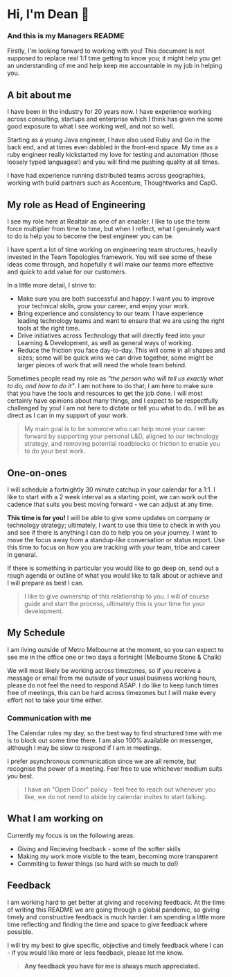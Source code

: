# Hi, I'm Dean 👋

### And this is my Managers README

Firstly, I'm looking forward to working with you! This document is not supposed to replace real 1:1 time getting to know you; it might help you get an understanding of me and help keep me accountable in my job in helping you.

## A bit about me

I have been in the industry for 20 years now. I have experience working across consulting, startups and enterprise which I think has given me some good exposure to what I see working well, and not so well.

Starting as a young Java engineer, I have also used Ruby and Go in the back end, and at times even dabbled in the front-end space. My time as a ruby engineer really kickstarted my love for testing and automation (those loosely typed languages!) and you will find me pushing quality at all times.

I have had experience running distributed teams across geographies, working with build partners such as Accenture, Thoughtworks and CapG. 

## My role as Head of Engineering

I see my role here at Realtair as one of an enabler. I like to use the term force multiplier from time to time, but when I reflect, what I genuinely want to do is help you to become the best engineer you can be.

I have spent a lot of time working on engineering team structures, heavily invested in the Team Topologies framework. You will see some of these ideas come through, and hopefully it will make our teams more effective and quick to add value for our customers.

In a little more detail, I strive to:

- Make sure you are both successful and happy: I want you to improve your technical skills, grow your career, and enjoy your work.
- Bring experience and consistency to our team: I have experience leading technology teams and want to ensure that we are using the right tools at the right time.
- Drive initiatives across Technology that will directly feed into your Learning & Development, as well as general ways of working.
- Reduce the friction you face day-to-day. This will come in all shapes and sizes; some will be quick wins we can drive together, some might be larger pieces of work that will need the whole team behind.

Sometimes people read my role as _"the person who will tell us exactly what to do, and how to do it"_. I am not here to do that; I am here to make sure that you have the tools and resources to get the job done. I will most certainly have opinions about many things, and I expect to be respectfully challenged by you! I am not here to dictate or tell you what to do. I will be as direct as I can in my support of your work.

> My main goal is to be someone who can help move your career forward by supporting your personal L&D, aligned to our technology strategy, and removing potential roadblocks or friction to enable you to do your best work.

## One-on-ones

I will schedule a fortnightly 30 minute catchup in your calendar for a 1:1. I like to start with a 2 week interval as a starting point, we can work out the cadence that suits you best moving forward - we can adjust at any time.

**This time is for you!** I will be able to give some updates on company or technology strategy; ultimately, I want to use this time to check in with you and see if there is anything I can do to help you on your journey. I want to move the focus away from a standup-like conversation or status report. Use this time to focus on how you are tracking with your team, tribe and career in general.

If there is something in particular you would like to go deep on, send out a rough agenda or outline of what you would like to talk about or achieve and I will prepare as best I can.

> I like to give ownership of this relationship to you. I will of course guide and start the process, ultimately this is your time for your development.

## My Schedule

I am living outside of Metro Melbourne at the moment, so you can expect to see me in the office one or two days a fortnight (Melbourne Stone & Chalk)

We will most likely be working across timezones, so if you receive a message or email from me outside of your usual business working hours, please do not feel the need to respond ASAP. I do like to keep lunch times free of meetings, this can be hard across timezones but I will make every effort not to take your time either.

### Communication with me

The Calendar rules my day, so the best way to find structured time with me is to block out some time there. I am also 100% available on messenger, although I may be slow to respond if I am in meetings.

I prefer asynchronous communication since we are all remote, but recognise the power of a meeting. Feel free to use whichever medium suits you best.

> I have an "Open Door" policy - feel free to reach out whenever you like, we do not need to abide by calendar invites to start talking.

## What I am working on

Currently my focus is on the following areas:

- Giving and Recieving feedback - some of the softer skills
- Making my work more visible to the team, becoming more transparent
- Commiting to fewer things (so hard with so much to do!)

## Feedback

I am working hard to get better at giving and receiving feedback. At the time of writing this README we are going through a global pandemic, so giving timely and constructive feedback is much harder. I am spending a little more time reflecting and finding the time and space to give feedback where possible.

I will try my best to give specific, objective and timely feedback where I can - if you would like more or less feedback, please let me know.

> **Any feedback you have for me is always much appreciated.**

<!--
**deanbaker/deanbaker** is a ✨ _special_ ✨ repository because its `README.md` (this file) appears on your GitHub profile.

Here are some ideas to get you started:

- 🔭 I’m currently working on ...
- 🌱 I’m currently learning ...
- 👯 I’m looking to collaborate on ...
- 🤔 I’m looking for help with ...
- 💬 Ask me about ...
- 📫 How to reach me: ...
- 😄 Pronouns: ...
- ⚡ Fun fact: ...
-->
